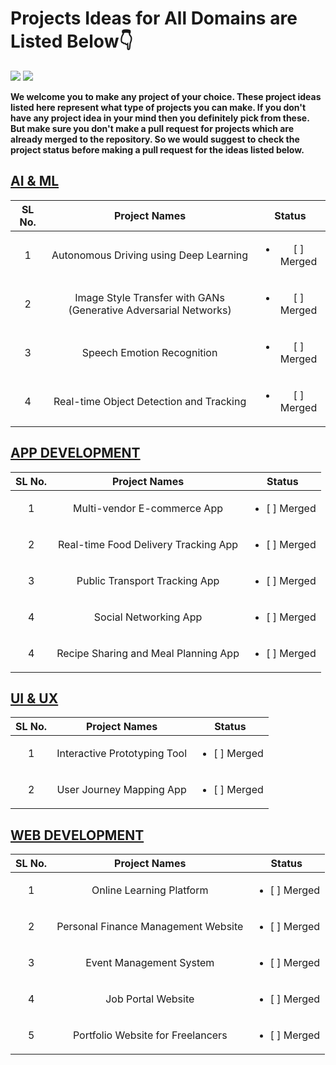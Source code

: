 # Projects Ideas for All Domains are Listed Below👇

<a href="https://github.com/Spectrum-CETB/HacktoberFest-2023/tree/main/projects_Advanced"><img src="https://img.shields.io/badge/Projects%20-Advanced-red.svg"/></a>
<a href="https://github.com/Spectrum-CETB/HacktoberFest-2023/tree/main/projects_Advanced"><img src="https://img.shields.io/badge/Projects%20-💡Ideas-red.svg"/></a>

**We welcome you to make any project of your choice. These project ideas listed here represent what type of projects you can make. If you don't have any project idea in your mind then you definitely pick from these. But make sure you don't make a pull request for projects which are already merged to the repository. So we would suggest to check the project status before making a pull request for the ideas listed below.**

## [AI & ML](https://github.com/Spectrum-CETB/Hacktober-Fest-2024/tree/main/projects_advanced/AI_ML)

| SL No.| Project Names | Status |
| :---------------: | :---------------: | :---------------: |
|1|Autonomous Driving using Deep Learning| <ul><li>[ ] Merged</li></ul> |
|2|Image Style Transfer with GANs (Generative Adversarial Networks)| <ul><li>[ ] Merged</li></ul> |
|3|Speech Emotion Recognition| <ul><li>[ ] Merged</li></ul> |
|4|Real-time Object Detection and Tracking | <ul><li>[ ] Merged</li></ul> |

## [APP DEVELOPMENT](https://github.com/Spectrum-CETB/Hacktober-Fest-2024/tree/main/projects_advanced/APP_DEVELOPMENT)

| SL No.| Project Names | Status |
| :---------------: | :---------------: | :---------------: |
|1|Multi-vendor E-commerce App| <ul><li>[ ] Merged</li></ul> |
|2|Real-time Food Delivery Tracking App| <ul><li>[ ] Merged</li></ul> |
|3|Public Transport Tracking App| <ul><li>[ ] Merged</li></ul> |
|4|Social Networking App| <ul><li>[ ] Merged</li></ul> |
|4|Recipe Sharing and Meal Planning App| <ul><li>[ ] Merged</li></ul> |

## [UI & UX](https://github.com/Spectrum-CETB/Hacktober-Fest-2024/tree/main/projects_advanced/UI_UX)

| SL No.| Project Names | Status |
| :---------------: | :---------------: | :---------------: |
|1|Interactive Prototyping Tool| <ul><li>[ ] Merged</li></ul> |
|2|User Journey Mapping App| <ul><li>[ ] Merged</li></ul> |

## [WEB DEVELOPMENT](https://github.com/Spectrum-CETB/Hacktober-Fest-2024/tree/main/projects_advanced/WEB_DEVELOPEMENT)

| SL No.| Project Names | Status |
| :---------------: | :---------------: | :---------------: |
|1|Online Learning Platform| <ul><li>[ ] Merged</li></ul> |
|2|Personal Finance Management Website| <ul><li>[ ] Merged</li></ul> |
|3|Event Management System| <ul><li>[ ] Merged</li></ul> |
|4|Job Portal Website| <ul><li>[ ] Merged</li></ul> |
|5|	Portfolio Website for Freelancers| <ul><li>[ ] Merged</li></ul> |